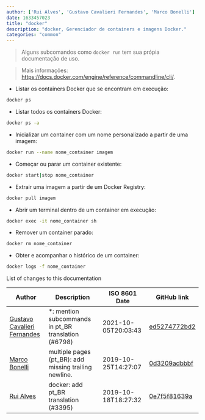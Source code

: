 ```yaml
---
author: ['Rui Alves', 'Gustavo Cavalieri Fernandes', 'Marco Bonelli']
date: 1633457023
title: "docker"
description: "docker, Gerenciador de containers e imagens Docker."
categories: "common"
---
```

> Alguns subcomandos como `docker run` tem sua própia documentação de uso.

> Mais informações: <https://docs.docker.com/engine/reference/commandline/cli/>.

- Listar os containers Docker que se encontram em execução:

```bash
docker ps
```

- Listar todos os containers Docker:

```bash
docker ps -a
```

- Inicializar um container com um nome personalizado a partir de uma imagem:

```bash
docker run --name nome_container imagem
```

- Começar ou parar um container existente:

```bash
docker start|stop nome_container
```

- Extrair uma imagem a partir de um Docker Registry:

```bash
docker pull imagem
```

- Abrir um terminal dentro de um container em execução:

```bash
docker exec -it nome_container sh
```

- Remover um container parado:

```bash
docker rm nome_container
```

- Obter e acompanhar o histórico de um container:

```bash
docker logs -f nome_container
```
List of changes to this documentation


Author | Description | ISO 8601 Date | GitHub link
------|-----|-----|-----
[Gustavo Cavalieri Fernandes](mailto:gugacavalieri@gmail.com) | *: mention subcommands in pt_BR translation (#6798) | 2021-10-05T20:03:43 | [ed5274772bd2](https://github.com/tldr-pages/tldr/commit/ed5274772bd2b09eb465abfd4e132f47048783a2)
[Marco Bonelli](mailto:marco@mebeim.net) | multiple pages (pt_BR): add missing trailing newline. | 2019-10-25T14:27:07 | [0d3209adbbbf](https://github.com/tldr-pages/tldr/commit/0d3209adbbbf41b9672a1bed97c13e7081c269f2)
[Rui Alves](mailto:up201606746@fe.up.pt) | docker: add pt_BR translation (#3395) | 2019-10-18T18:27:32 | [0e7f5f81639a](https://github.com/tldr-pages/tldr/commit/0e7f5f81639a16b6e0b880c913433bf428b689dd)

